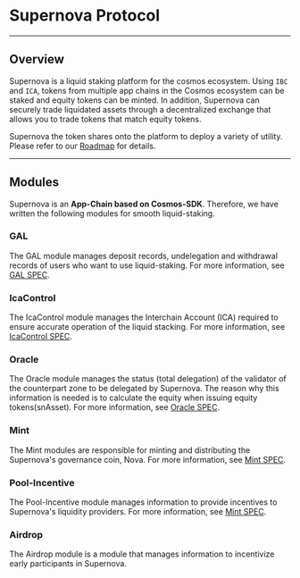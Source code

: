 # Supernova Protocol

---

## Overview

Supernova is a liquid staking platform for the cosmos ecosystem. 
Using `IBC` and `ICA`, tokens from multiple app chains in the Cosmos ecosystem can be staked and equity tokens can be minted.
In addition, Supernova can securely trade liquidated assets through a decentralized exchange that allows you to trade tokens that match equity tokens.

Supernova the token shares onto the platform to deploy a variety of utility.
Please refer to our [Roadmap](https://medium.com/supernovazone/product-roadmap-2ac43cef5343) for details.

---

## Modules

Supernova is an **App-Chain based on Cosmos-SDK**.
Therefore, we have written the following modules for smooth liquid-staking.

### GAL

The GAL module manages deposit records, undelegation and withdrawal records of users who want to use liquid-staking.
For more information, see [GAL SPEC](x/gal/README.md).

### IcaControl

The IcaControl module manages the Interchain Account (ICA) required to ensure accurate operation of the liquid stacking.
For more information, see [IcaControl SPEC](x/ibcstaking/README.md).

### Oracle

The Oracle module manages the status (total delegation) of the validator of the counterpart zone to be delegated by Supernova.
The reason why this information is needed is to calculate the equity when issuing equity tokens(snAsset).
For more information, see [Oracle SPEC](x/oracle/README.md).

### Mint

The Mint modules are responsible for minting and distributing the Supernova's governance coin, Nova.
For more information, see [Mint SPEC](x/mint/README.md).

### Pool-Incentive

The Pool-Incentive module manages information to provide incentives to Supernova's liquidity providers.
For more information, see [Mint SPEC](x/mint/README.md).

### Airdrop

The Airdrop module is a module that manages information to incentivize early participants in Supernova.
